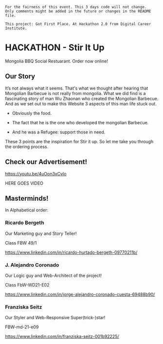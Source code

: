 ```
For the fairness of this event. This 3 days code will not change. 
Only comments might be added in the future or changes in the README file.

This project: Got First Place. At Hackathon 2.0 from Digital Career Institute.
```

# HACKATHON - Stir It Up
Mongolia BBQ Social Restuarant. Order now online!


## Our Story

It’s not always what it seems. That's what we thought after hearing that Mongolian Barbecue is not really from mongolia.
What we did find is a fascinating story of man Wu Zhaonan  who created the Mongolian Barbecue.
And as we set out to make this Website 
3 aspects of this man life stuck out.

- Obviously the food. 

- The fact that he is the one who developed the mongolian Barbecue.

- And he was a Refugee: support those in need.

These 3 points are the inspiration for Stir it up.
So let me take you through the ordering process.

## Check our Advertisement!

https://youtu.be/4uOon3xCvIo

HERE GOES VIDEO
## Masterminds!
In Alphabetical order:

### Ricardo Bergeth

Our Marketing guy and Story Teller!

Class FBW 49/1

https://www.linkedin.com/in/ricardo-hurtado-bergeth-09770211b/

### J. Alejandro Coronado

Our Logic guy and Web-Architect of the project!

Class FbW-WD21-E02

https://www.linkedin.com/in/jorge-alejandro-coronado-cuesta-69488b90/


### Franziska Seitz


Our Styler and Web-Responsive Super(trick-)star!

FBW-md-21-e09

https://www.linkedin.com/in/franziska-seitz-001b92225/

